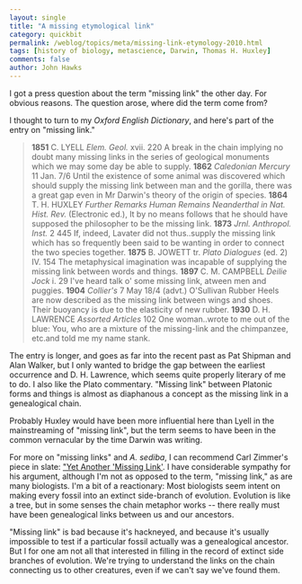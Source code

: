 ```yaml
---
layout: single 
title: "A missing etymological link" 
category: quickbit
permalink: /weblog/topics/meta/missing-link-etymology-2010.html
tags: [history of biology, metascience, Darwin, Thomas H. Huxley] 
comments: false 
author: John Hawks 
---
```


I got a press question about the term "missing link" the other day. For obvious reasons. The question arose, where did the term come from? 

I thought to turn to my <i>Oxford English Dictionary</i>, and here's part of the entry on "missing link." 

<blockquote><b>1851</b> C. LYELL <i>Elem. Geol.</i> xvii. 220 A break in the chain implying no doubt many missing links in the series of geological monuments which we may some day be able to supply. <b>1862</b> <i>Caledonian Mercury</i> 11 Jan. 7/6 Until the existence of some animal was discovered which should supply the missing link between man and the gorilla, there was a great gap even in Mr Darwin's theory of the origin of species. <b>1864</b> T. H. HUXLEY <i>Further Remarks Human Remains Neanderthal in Nat. Hist. Rev.</i> (Electronic ed.), It by no means follows that he should have supposed the philosopher to be the missing link. <b>1873</b> <i>Jrnl. Anthropol. Inst.</i> 2 445 If, indeed, Lavater did not thus..supply the missing link which has so frequently been said to be wanting in order to connect the two species together. <b>1875</b> B. JOWETT tr. <i>Plato Dialogues</i> (ed. 2) IV. 154 The metaphysical imagination was incapable of supplying the missing link between words and things. <b>1897</b> C. M. CAMPBELL <i>Deilie Jock</i> i. 29 I've heard talk o' some missing link, atween men and puggies. <b>1904</b> <i>Collier's</i> 7 May 18/4 (advt.) O'Sullivan Rubber Heels are now described as the missing link between wings and shoes. Their buoyancy is due to the elasticity of new rubber. <b>1930</b> D. H. LAWRENCE <i>Assorted Articles</i> 102 One woman..wrote to me out of the blue: You, who are a mixture of the missing-link and the chimpanzee, etc.and told me my name stank. </blockquote>

The entry is longer, and goes as far into the recent past as Pat Shipman and Alan Walker, but I only wanted to bridge the gap between the earliest occurrence and D. H. Lawrence, which seems quite properly literary of me to do. I also like the Plato commentary. "Missing link" between Platonic forms and things is almost as diaphanous a concept as the missing link in a genealogical chain. 

Probably Huxley would have been more influential here than Lyell in the mainstreaming of "missing link", but the term seems to have been in the common vernacular by the time Darwin was writing. 

For more on "missing links" and <i>A. sediba</i>, I can recommend Carl Zimmer's piece in slate: <a href="http://www.slate.com/id/2250212/pagenum/all/#p2">"Yet Another 'Missing Link'</a>. I have considerable sympathy for his argument, although I'm not as opposed to the term, "missing link," as are many biologists. I'm a bit of a reactionary: Most biologists seem intent on making every fossil into an extinct side-branch of evolution. Evolution is like a tree, but in some senses the chain metaphor works -- there really must have been genealogical links between us and our ancestors. 

"Missing link" is bad because it's hackneyed, and because it's usually impossible to test if a particular fossil actually was a genealogical ancestor. But I for one am not all that interested in filling in the record of extinct side branches of evolution. We're trying to understand the links on the chain connecting us to other creatures, even if we can't say we've found them. 


